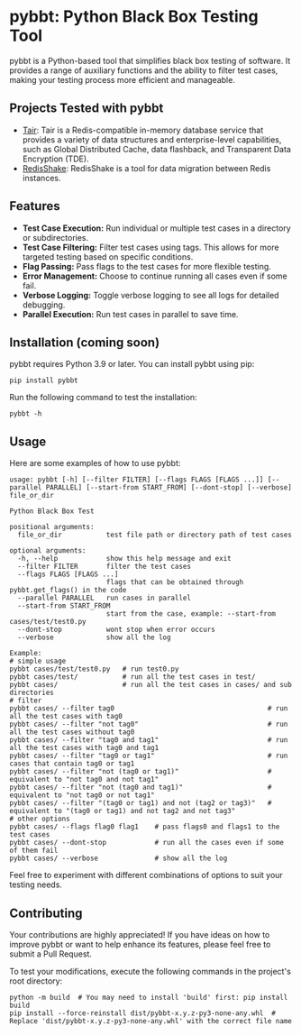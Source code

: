 # pybbt: Python Black Box Testing Tool

pybbt is a Python-based tool that simplifies black box testing of software. It provides a range of auxiliary functions and the ability to filter test cases, making your testing
process more efficient and manageable.

## Projects Tested with pybbt

- [Tair](https://www.alibabacloud.com/product/tair): Tair is a Redis-compatible in-memory database service that provides a variety of data structures and enterprise-level
  capabilities, such as Global Distributed Cache, data flashback, and Transparent Data Encryption (TDE).
- [RedisShake](https://github.com/tair-opensource/RedisShake): RedisShake is a tool for data migration between Redis instances.

## Features

- **Test Case Execution:** Run individual or multiple test cases in a directory or subdirectories.
- **Test Case Filtering:** Filter test cases using tags. This allows for more targeted testing based on specific conditions.
- **Flag Passing:** Pass flags to the test cases for more flexible testing.
- **Error Management:** Choose to continue running all cases even if some fail.
- **Verbose Logging:** Toggle verbose logging to see all logs for detailed debugging.
- **Parallel Execution:** Run test cases in parallel to save time.

## Installation (coming soon)

pybbt requires Python 3.9 or later. You can install pybbt using pip:

```shell
pip install pybbt
```

Run the following command to test the installation:

```shell
pybbt -h
```

## Usage

Here are some examples of how to use pybbt:

```text
usage: pybbt [-h] [--filter FILTER] [--flags FLAGS [FLAGS ...]] [--parallel PARALLEL] [--start-from START_FROM] [--dont-stop] [--verbose] file_or_dir

Python Black Box Test

positional arguments:
  file_or_dir           test file path or directory path of test cases

optional arguments:
  -h, --help            show this help message and exit
  --filter FILTER       filter the test cases
  --flags FLAGS [FLAGS ...]
                        flags that can be obtained through pybbt.get_flags() in the code
  --parallel PARALLEL   run cases in parallel
  --start-from START_FROM
                        start from the case, example: --start-from cases/test/test0.py
  --dont-stop           wont stop when error occurs
  --verbose             show all the log

Example:
# simple usage
pybbt cases/test/test0.py   # run test0.py
pybbt cases/test/           # run all the test cases in test/
pybbt cases/                # run all the test cases in cases/ and sub directories
# filter
pybbt cases/ --filter tag0                                      # run all the test cases with tag0
pybbt cases/ --filter "not tag0"                                # run all the test cases without tag0
pybbt cases/ --filter "tag0 and tag1"                           # run all the test cases with tag0 and tag1
pybbt cases/ --filter "tag0 or tag1"                            # run cases that contain tag0 or tag1
pybbt cases/ --filter "not (tag0 or tag1)"                      # equivalent to "not tag0 and not tag1"
pybbt cases/ --filter "not (tag0 and tag1)"                     # equivalent to "not tag0 or not tag1"
pybbt cases/ --filter "(tag0 or tag1) and not (tag2 or tag3)"   # equivalent to "(tag0 or tag1) and not tag2 and not tag3"
# other options
pybbt cases/ --flags flag0 flag1    # pass flags0 and flags1 to the test cases
pybbt cases/ --dont-stop            # run all the cases even if some of them fail
pybbt cases/ --verbose              # show all the log
```

Feel free to experiment with different combinations of options to suit your testing needs.

## Contributing

Your contributions are highly appreciated! If you have ideas on how to improve pybbt or want to help enhance its features, please feel free to submit a Pull Request.

To test your modifications, execute the following commands in the project's root directory:

```shell
python -m build  # You may need to install 'build' first: pip install build
pip install --force-reinstall dist/pybbt-x.y.z-py3-none-any.whl  # Replace 'dist/pybbt-x.y.z-py3-none-any.whl' with the correct file name
```